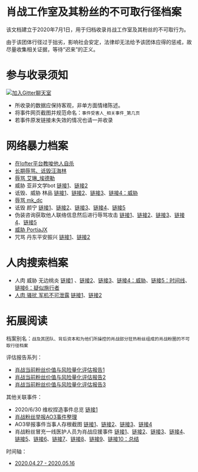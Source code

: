 肖战工作室及其粉丝的不可取行径档案
=========================
该文档建立于2020年7月1日，用于归档收录肖战工作室及其粉丝的不可取行为。

由于该团体行径过于拙劣，影响社会安定，法律却无法给予该团体应得的惩戒，故尽量收集相关证据，等待“迟来”的正义。

参与收录须知
=========================
[![加入Gitter聊天室](https://badges.gitter.im/memcloud/Lobby.svg)](https://gitter.im/howdareyou630/community)
- 所收录的数据应保持客观，非单方面情绪陈述。
- 将事件网页截图并规范命名：`事件受害人_相关事件_第几页`
- 若事件原发链接未失效的情况也请一并收录

网络暴力档案
=========================
- [在lofter平台教唆他人自杀](https://github.com/howdareyou630/xiaozhan630/blob/master/proof_file/%E5%9C%A8lofter%E5%B9%B3%E5%8F%B0%E6%95%99%E5%94%86%E4%BB%96%E4%BA%BA%E8%87%AA%E6%9D%80.jpg)
- [长期辱骂、诋毁汪海林](https://m.weibo.cn/status/4518954184332299?)
- [辱骂 艾琳_埃德勒](https://github.com/howdareyou630/xiaozhan630/blob/master/proof_file/%E7%BD%91%E6%9A%B4%E8%89%BE%E7%90%B3_%E5%9F%83%E5%BE%B7%E5%8B%92.jpg)
- 威胁 亚非文学bot [链接1](https://github.com/howdareyou630/xiaozhan630/blob/master/proof_file/%E4%BA%9A%E9%9D%9E%E6%96%87%E5%AD%A6bot%E5%81%9C%E6%9B%B4_1.jpg)、[链接2](https://github.com/howdareyou630/xiaozhan630/blob/master/proof_file/%E4%BA%9A%E9%9D%9E%E6%96%87%E5%AD%A6bot%E5%81%9C%E6%9B%B4_2.jpg)
- 诋毁、威胁 林品 [链接1](https://github.com/howdareyou630/xiaozhan630/blob/master/proof_file/%E6%9E%97%E5%93%81%E8%80%81%E5%B8%88%E8%A2%AB%E7%BD%91%E6%9A%B4_2.jpg)、[链接2](https://github.com/howdareyou630/xiaozhan630/blob/master/proof_file/%E6%9E%97%E5%93%81%E8%80%81%E5%B8%88%E8%A2%AB%E7%BD%91%E6%9A%B4_%E4%B8%BE%E4%BE%8B_9.jpg)、[链接3](https://github.com/howdareyou630/xiaozhan630/blob/master/proof_file/%E6%9E%97%E5%93%81%E8%80%81%E5%B8%88%E8%A2%AB%E7%BD%91%E6%9A%B4_%E4%B8%BE%E4%BE%8B_10.jpg)、[链接4：威胁](https://github.com/howdareyou630/xiaozhan630/blob/master/proof_file/%E6%9E%97%E5%93%81%E8%80%81%E5%B8%88%E8%A2%AB%E7%BD%91%E6%9A%B4_%E4%B8%BE%E4%BE%8B_11.jpg)
- [辱骂 mk_dc](https://github.com/howdareyou630/xiaozhan630/blob/master/proof_file/%E7%BD%91%E6%9A%B4%E7%94%BB%E6%89%8Bmk_dc_1.jpg)
- 诋毁 颜宁 [链接1](https://github.com/howdareyou630/xiaozhan630/blob/master/proof_file/%E7%BD%91%E6%9A%B4%E9%A2%9C%E5%AE%81_1.jpg)、[链接2](https://github.com/howdareyou630/xiaozhan630/blob/master/proof_file/%E7%BD%91%E6%9A%B4%E9%A2%9C%E5%AE%81_2.jpg)、[链接3](https://github.com/howdareyou630/xiaozhan630/blob/master/proof_file/%E7%BD%91%E6%9A%B4%E9%A2%9C%E5%AE%81_3.jpg)、[链接4](https://github.com/howdareyou630/xiaozhan630/blob/master/proof_file/%E7%BD%91%E6%9A%B4%E9%A2%9C%E5%AE%81_4.jpg)、[链接5](https://github.com/howdareyou630/xiaozhan630/blob/master/proof_file/%E7%BD%91%E6%9A%B4%E9%A2%9C%E5%AE%81_5.jpg)
- 伪装咨询获取他人联络信息然后进行辱骂攻击 [链接1](https://github.com/howdareyou630/xiaozhan630/blob/master/proof_file/%E4%BA%BA%E8%82%89%E8%BE%B1%E9%AA%82%E7%B4%A0%E4%BA%BA_2.jpg)、[链接2](https://github.com/howdareyou630/xiaozhan630/blob/master/proof_file/%E4%BA%BA%E8%82%89%E8%BE%B1%E9%AA%82%E7%B4%A0%E4%BA%BA_3.jpg)、[链接3](https://github.com/howdareyou630/xiaozhan630/blob/master/proof_file/%E4%BA%BA%E8%82%89%E8%BE%B1%E9%AA%82%E7%B4%A0%E4%BA%BA_4.jpg)、[链接4](https://github.com/howdareyou630/xiaozhan630/blob/master/proof_file/%E4%BA%BA%E8%82%89%E8%BE%B1%E9%AA%82%E7%B4%A0%E4%BA%BA_5.jpg)、[链接5](https://github.com/howdareyou630/xiaozhan630/blob/master/proof_file/%E4%BA%BA%E8%82%89%E8%BE%B1%E9%AA%82%E7%B4%A0%E4%BA%BA_1.jpg)
- [威胁 PortiaJX](https://github.com/howdareyou630/xiaozhan630/blob/master/proof_file/%E5%A8%81%E8%83%81PortiaJX.jpg)
- 咒骂 丹东平安振兴 [链接1](https://github.com/howdareyou630/xiaozhan630/blob/master/proof_file/%E4%B8%B9%E4%B8%9C%E5%B9%B3%E5%AE%89%E6%8C%AF%E5%85%B4_%E8%BE%B1%E9%AA%82_2.jpg)、[链接2](https://github.com/howdareyou630/xiaozhan630/blob/master/proof_file/%E4%B8%B9%E4%B8%9C%E5%B9%B3%E5%AE%89%E6%8C%AF%E5%85%B4_%E8%BE%B1%E9%AA%82_3.jpg)

人肉搜索档案
=========================
- 人肉 威胁 无边桃炎 [链接1](https://weibo.com/1820542391/J99gRwcTc) 、[链接2](https://weibo.com/5890244777/J99OQBvFD)、[链接3](https://github.com/howdareyou630/xiaozhan630/blob/master/proof_file/%E6%97%A0%E8%BE%B9%E6%A1%83%E7%82%8E%E9%81%AD%E4%BA%BA%E8%82%89%E6%90%9C%E7%B4%A2_3.jpg)、[链接4：威胁](https://github.com/howdareyou630/xiaozhan630/blob/master/proof_file/%E6%97%A0%E8%BE%B9%E6%A1%83%E7%82%8E%E9%81%AD%E4%BA%BA%E8%82%89%E6%90%9C%E7%B4%A2_4.jpg)、[链接5：时间线](https://www.zhihu.com/question/404327099/answer/1311944827)、[链接6：疑似施行者](https://github.com/howdareyou630/xiaozhan630/blob/master/proof_file/%E6%97%A0%E8%BE%B9%E6%A1%83%E7%82%8E%E9%81%AD%E4%BA%BA%E8%82%89%E6%90%9C%E7%B4%A2_6.jpg)
- [人肉 骚扰 军机不可泄露](https://www.weibo.com/2356166212/J8MJpD0ME) [链接1](https://github.com/howdareyou630/xiaozhan630/blob/master/proof_file/%E5%86%9B%E6%9C%BA%E4%B8%8D%E5%8F%AF%E6%B3%84%E9%9C%B2_%E4%BA%BA%E8%82%89%E4%B8%BE%E6%8A%A5_1.png)、[链接2](https://github.com/howdareyou630/xiaozhan630/blob/master/proof_file/%E5%86%9B%E6%9C%BA%E4%B8%8D%E5%8F%AF%E6%B3%84%E9%9C%B2_%E4%BA%BA%E8%82%89%E4%B8%BE%E6%8A%A5_2.png)


拓展阅读
=========================
档案别名：`战及其团队、背后资本和为他们所操控的肖战部分狂热粉丝组成的肖战粉圈的不可取行径档案`

评估报告系列：
- [肖战当前粉丝价值与风险量化评估报告1](https://github.com/howdareyou630/xiaozhan630/blob/master/extra_read/%E8%82%96%E6%88%98%E5%BD%93%E5%89%8D%E7%B2%89%E4%B8%9D%E4%BB%B7%E5%80%BC%E4%B8%8E%E9%A3%8E%E9%99%A9%E9%87%8F%E5%8C%96%E8%AF%84%E4%BC%B0%E6%8A%A5%E5%91%8A1-1.jpg)
- [肖战当前粉丝价值与风险量化评估报告2](https://github.com/howdareyou630/xiaozhan630/blob/master/extra_read/%E8%82%96%E6%88%98%E5%BD%93%E5%89%8D%E7%B2%89%E4%B8%9D%E4%BB%B7%E5%80%BC%E4%B8%8E%E9%A3%8E%E9%99%A9%E9%87%8F%E5%8C%96%E8%AF%84%E4%BC%B0%E6%8A%A5%E5%91%8A1-2.jpg)
- [肖战当前粉丝价值与风险量化评估报告3](https://github.com/howdareyou630/xiaozhan630/blob/master/extra_read/%E8%82%96%E6%88%98%E5%BD%93%E5%89%8D%E7%B2%89%E4%B8%9D%E4%BB%B7%E5%80%BC%E4%B8%8E%E9%A3%8E%E9%99%A9%E9%87%8F%E5%8C%96%E8%AF%84%E4%BC%B0%E6%8A%A5%E5%91%8A1-3.jpg)

其他关联事件：
- 2020/6/30 维权捏造事件总览 [链接1](https://weibo.com/1804471041/J98zyFpce)
- [肖战粉丝举报AO3事件整理](https://github.com/Feb27HistoryMoment/XiaoZhanGate)
- AO3举报事件当事人存根截图 [链接1](https://github.com/howdareyou630/xiaozhan630/blob/master/proof_file/AO3_%E4%B8%BE%E6%8A%A5_1.jpg)、[链接2](https://github.com/howdareyou630/xiaozhan630/blob/master/proof_file/AO3_%E4%B8%BE%E6%8A%A5_2.jpg)、[链接3](https://github.com/howdareyou630/xiaozhan630/blob/master/proof_file/AO3_%E4%B8%BE%E6%8A%A5_3.jpg)、[链接4](https://github.com/howdareyou630/xiaozhan630/blob/master/proof_file/AO3_%E4%B8%BE%E6%8A%A5_4.jpg)
- 肖战粉丝冒充一线医护人员为肖战应援事件 [链接1](https://github.com/howdareyou630/xiaozhan630/blob/master/proof_file/%E5%86%92%E5%85%85%E4%B8%80%E7%BA%BF%E5%8C%BB%E6%8A%A4%E4%BA%BA%E5%91%98_1.jpg)、[链接2](https://github.com/howdareyou630/xiaozhan630/blob/master/proof_file/%E5%86%92%E5%85%85%E4%B8%80%E7%BA%BF%E5%8C%BB%E6%8A%A4%E4%BA%BA%E5%91%98_2.jpg)、[链接3](https://github.com/howdareyou630/xiaozhan630/blob/master/proof_file/%E5%86%92%E5%85%85%E4%B8%80%E7%BA%BF%E5%8C%BB%E6%8A%A4%E4%BA%BA%E5%91%98_4.jpg)、[链接4](https://github.com/howdareyou630/xiaozhan630/blob/master/proof_file/%E5%86%92%E5%85%85%E4%B8%80%E7%BA%BF%E5%8C%BB%E6%8A%A4%E4%BA%BA%E5%91%98_5.jpg)、[链接5](https://github.com/howdareyou630/xiaozhan630/blob/master/proof_file/%E5%86%92%E5%85%85%E4%B8%80%E7%BA%BF%E5%8C%BB%E6%8A%A4%E4%BA%BA%E5%91%98_6.jpg)、[链接6](https://github.com/howdareyou630/xiaozhan630/blob/master/proof_file/%E5%86%92%E5%85%85%E4%B8%80%E7%BA%BF%E5%8C%BB%E6%8A%A4%E4%BA%BA%E5%91%98_8.jpg)、[链接7](https://github.com/howdareyou630/xiaozhan630/blob/master/proof_file/%E5%86%92%E5%85%85%E4%B8%80%E7%BA%BF%E5%8C%BB%E6%8A%A4%E4%BA%BA%E5%91%98_9.jpg)、[链接8](https://github.com/howdareyou630/xiaozhan630/blob/master/proof_file/%E5%86%92%E5%85%85%E4%B8%80%E7%BA%BF%E5%8C%BB%E6%8A%A4%E4%BA%BA%E5%91%98_10.jpg)、[链接9](https://github.com/howdareyou630/xiaozhan630/blob/master/proof_file/%E5%86%92%E5%85%85%E4%B8%80%E7%BA%BF%E5%8C%BB%E6%8A%A4%E4%BA%BA%E5%91%98_12.jpg)、[链接10：总结](https://github.com/howdareyou630/xiaozhan630/blob/master/proof_file/%E5%86%92%E5%85%85%E4%B8%80%E7%BA%BF%E5%8C%BB%E6%8A%A4%E4%BA%BA%E5%91%98_13.jpg)

时间轴：
- [2020.04.27 - 2020.05.16](https://s1.ax1x.com/2020/05/16/YgEpwR.png)
